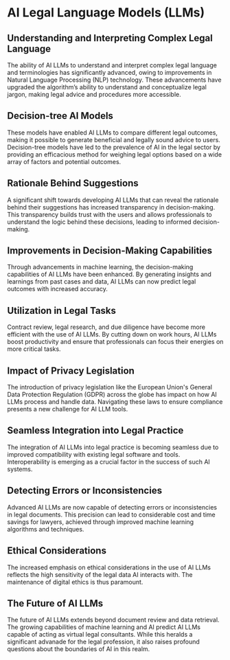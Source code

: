 # AI Legal Language Models (LLMs)

## Understanding and Interpreting Complex Legal Language

The ability of AI LLMs to understand and interpret complex legal language and terminologies has significantly advanced, owing to improvements in Natural Language Processing (NLP) technology. These advancements have upgraded the algorithm’s ability to understand and conceptualize legal jargon, making legal advice and procedures more accessible.

## Decision-tree AI Models

These models have enabled AI LLMs to compare different legal outcomes, making it possible to generate beneficial and legally sound advice to users. Decision-tree models have led to the prevalence of AI in the legal sector by providing an efficacious method for weighing legal options based on a wide array of factors and potential outcomes.

## Rationale Behind Suggestions

A significant shift towards developing AI LLMs that can reveal the rationale behind their suggestions has increased transparency in decision-making. This transparency builds trust with the users and allows professionals to understand the logic behind these decisions, leading to informed decision-making.

## Improvements in Decision-Making Capabilities

Through advancements in machine learning, the decision-making capabilities of AI LLMs have been enhanced. By generating insights and learnings from past cases and data, AI LLMs can now predict legal outcomes with increased accuracy.

## Utilization in Legal Tasks

Contract review, legal research, and due diligence have become more efficient with the use of AI LLMs. By cutting down on work hours, AI LLMs boost productivity and ensure that professionals can focus their energies on more critical tasks.

## Impact of Privacy Legislation

The introduction of privacy legislation like the European Union's General Data Protection Regulation (GDPR) across the globe has impact on how AI LLMs process and handle data. Navigating these laws to ensure compliance presents a new challenge for AI LLM tools.

## Seamless Integration into Legal Practice

The integration of AI LLMs into legal practice is becoming seamless due to improved compatibility with existing legal software and tools. Interoperability is emerging as a crucial factor in the success of such AI systems.

## Detecting Errors or Inconsistencies

Advanced AI LLMs are now capable of detecting errors or inconsistencies in legal documents. This precision can lead to considerable cost and time savings for lawyers, achieved through improved machine learning algorithms and techniques.

## Ethical Considerations

The increased emphasis on ethical considerations in the use of AI LLMs reflects the high sensitivity of the legal data AI interacts with. The maintenance of digital ethics is thus paramount.

## The Future of AI LLMs

The future of AI LLMs extends beyond document review and data retrieval. The growing capabilities of machine learning and AI predict AI LLMs capable of acting as virtual legal consultants. While this heralds a significant advanade for the legal profession, it also raises profound questions about the boundaries of AI in this realm.